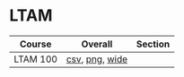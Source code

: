 # LTAM

| Course | Overall | Section |
| ------ | ------- | ------- |
| LTAM 100 | [csv](https://github.com/UCSD-Historical-Enrollment-Data/2025Fall/blob/main/overall/LTAM%20100.csv), [png](https://raw.githubusercontent.com/UCSD-Historical-Enrollment-Data/2025Fall/main/plot_overall/LTAM%20100.png), [wide](https://raw.githubusercontent.com/UCSD-Historical-Enrollment-Data/2025Fall/main/plot_overall_wide/LTAM%20100.png) |  |
